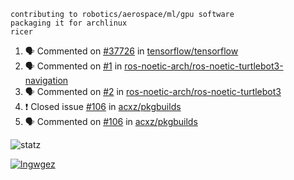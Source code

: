 ```
contributing to robotics/aerospace/ml/gpu software
packaging it for archlinux
ricer
```

<!--START_SECTION:activity-->
1. 🗣 Commented on [#37726](https://github.com/tensorflow/tensorflow/issues/37726) in [tensorflow/tensorflow](https://github.com/tensorflow/tensorflow)
2. 🗣 Commented on [#1](https://github.com/ros-noetic-arch/ros-noetic-turtlebot3-navigation/issues/1) in [ros-noetic-arch/ros-noetic-turtlebot3-navigation](https://github.com/ros-noetic-arch/ros-noetic-turtlebot3-navigation)
3. 🗣 Commented on [#2](https://github.com/ros-noetic-arch/ros-noetic-turtlebot3/issues/2) in [ros-noetic-arch/ros-noetic-turtlebot3](https://github.com/ros-noetic-arch/ros-noetic-turtlebot3)
4. ❗️ Closed issue [#106](https://github.com/acxz/pkgbuilds/issues/106) in [acxz/pkgbuilds](https://github.com/acxz/pkgbuilds)
5. 🗣 Commented on [#106](https://github.com/acxz/pkgbuilds/issues/106) in [acxz/pkgbuilds](https://github.com/acxz/pkgbuilds)
<!--END_SECTION:activity-->


![statz](https://github-readme-stats.vercel.app/api?username=acxz&include_all_commits=true&show_icons=true)

[![lngwgez](https://github-readme-stats.vercel.app/api/top-langs/?username=acxz&layout=compact)](https://github.com/acxz/github-readme-stats)


<!--
**acxz/acxz** is a ✨ _special_ ✨ repository because its `README.md` (this file) appears on your GitHub profile.

Here are some ideas to get you started:

- 🔭 I’m currently working on ...
- 🌱 I’m currently learning ...
- 👯 I’m looking to collaborate on ...
- 🤔 I’m looking for help with ...
- 💬 Ask me about ...
- 📫 How to reach me: ...
- 😄 Pronouns: ...
- ⚡ Fun fact: ...
-->

